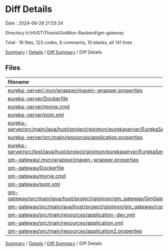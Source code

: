 # Diff Details

Date : 2024-06-28 21:53:24

Directory h:\\HUST\\Thesis\\GioiMon-Backend\\gm-gateway

Total : 16 files,  123 codes, 8 comments, 10 blanks, all 141 lines

[Summary](results.md) / [Details](details.md) / [Diff Summary](diff.md) / Diff Details

## Files
| filename | language | code | comment | blank | total |
| :--- | :--- | ---: | ---: | ---: | ---: |
| [eureka-server/.mvn/wrapper/maven-wrapper.properties](/eureka-server/.mvn/wrapper/maven-wrapper.properties) | Properties | -2 | 0 | -1 | -3 |
| [eureka-server/Dockerfile](/eureka-server/Dockerfile) | Docker | -10 | -20 | -5 | -35 |
| [eureka-server/mvnw.cmd](/eureka-server/mvnw.cmd) | Batch | -118 | -51 | -37 | -206 |
| [eureka-server/pom.xml](/eureka-server/pom.xml) | XML | -69 | -3 | -8 | -80 |
| [eureka-server/src/main/java/hust/project/gioimon/eurekaserver/EurekaServerApplication.java](/eureka-server/src/main/java/hust/project/gioimon/eurekaserver/EurekaServerApplication.java) | Java | -11 | 0 | -4 | -15 |
| [eureka-server/src/main/resources/application.properties](/eureka-server/src/main/resources/application.properties) | Properties | -6 | 0 | 0 | -6 |
| [eureka-server/src/test/java/hust/project/gioimon/eurekaserver/EurekaServerApplicationTests.java](/eureka-server/src/test/java/hust/project/gioimon/eurekaserver/EurekaServerApplicationTests.java) | Java | -9 | 0 | -5 | -14 |
| [gm-gateway/.mvn/wrapper/maven-wrapper.properties](/gm-gateway/.mvn/wrapper/maven-wrapper.properties) | Properties | 2 | 0 | 1 | 3 |
| [gm-gateway/Dockerfile](/gm-gateway/Dockerfile) | Docker | 10 | 1 | 1 | 12 |
| [gm-gateway/mvnw.cmd](/gm-gateway/mvnw.cmd) | Batch | 118 | 51 | 37 | 206 |
| [gm-gateway/pom.xml](/gm-gateway/pom.xml) | XML | 82 | 0 | 8 | 90 |
| [gm-gateway/src/main/java/hust/project/gioimon/gm_gateway/GmGatewayApplication.java](/gm-gateway/src/main/java/hust/project/gioimon/gm_gateway/GmGatewayApplication.java) | Java | 14 | 0 | 3 | 17 |
| [gm-gateway/src/main/java/hust/project/gioimon/gm_gateway/config/GatewayConfig.java](/gm-gateway/src/main/java/hust/project/gioimon/gm_gateway/config/GatewayConfig.java) | Java | 0 | 23 | 1 | 24 |
| [gm-gateway/src/main/resources/application-dev.yml](/gm-gateway/src/main/resources/application-dev.yml) | YAML | 51 | 0 | 5 | 56 |
| [gm-gateway/src/main/resources/application.yml](/gm-gateway/src/main/resources/application.yml) | YAML | 56 | 1 | 6 | 63 |
| [gm-gateway/src/main/resources/application2.properties](/gm-gateway/src/main/resources/application2.properties) | Properties | 15 | 6 | 8 | 29 |

[Summary](results.md) / [Details](details.md) / [Diff Summary](diff.md) / Diff Details